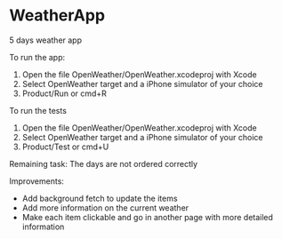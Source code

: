 # WeatherApp
5 days weather app

To run the app:

1. Open the file OpenWeather/OpenWeather.xcodeproj with Xcode
2. Select OpenWeather target and a iPhone simulator of your choice
3. Product/Run or cmd+R

To run the tests

1. Open the file OpenWeather/OpenWeather.xcodeproj with Xcode
2. Select OpenWeather target and a iPhone simulator of your choice
3. Product/Test or cmd+U

Remaining task:
The days are not ordered correctly

Improvements:
- Add background fetch to update the items
- Add more information on the current weather
- Make each item clickable and go in another page with more detailed information
